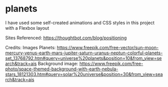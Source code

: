 # planets
I have used some self-created animations and CSS styles in this project with a Flexbox layout 


Sites Referenced:
https://thoughtbot.com/blog/positioning


Credits:
Images
Planets: https://www.freepik.com/free-vector/sun-moon-mercury-venus-earth-mars-jupiter-saturn-uranus-neptun-colorful-planets-set_13768792.htm#query=universe%20planets&position=10&from_view=search&track=ais
Background image: https://www.freepik.com/free-photo/space-themed-background-with-earth-nebula-stars_18121303.htm#query=solar%20universe&position=30&from_view=search&track=ais
